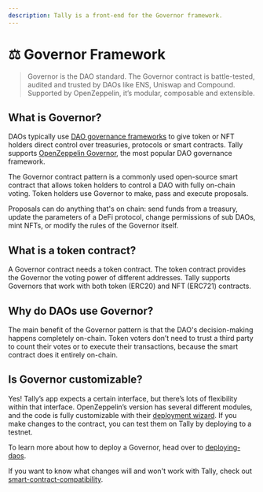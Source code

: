 ```yaml
---
description: Tally is a front-end for the Governor framework.
---
```


# ⚖ Governor Framework

> Governor is the DAO standard. The Governor contract is battle-tested, audited and trusted by DAOs like ENS, Uniswap and Compound. Supported by OpenZeppelin, it’s modular, composable and extensible.

## What is Governor?

DAOs typically use [DAO governance frameworks](https://blog.tally.xyz/a-pocket-guide-to-dao-frameworks-8d7ad5af3a1b) to give token or NFT holders direct control over treasuries, protocols or smart contracts. Tally supports [OpenZeppelin Governor](../../user-guides/smart-contract-compatibility/openzeppelin-governor.md), the most popular DAO governance framework.&#x20;

The Governor contract pattern is a commonly used open-source smart contract that allows token holders to control a DAO with fully on-chain voting. Token holders use Governor to make, pass and execute proposals.

Proposals can do anything that's on chain: send funds from a treasury, update the parameters of a DeFi protocol, change permissions of sub DAOs, mint NFTs, or modify the rules of the Governor itself.

## What is a token contract?

A Governor contract needs a token contract. The token contract provides the Governor the voting power of different addresses. Tally supports Governors that work with both token (ERC20) and NFT (ERC721)  contracts.

## Why do DAOs use Governor?

The main benefit of the Governor pattern is that the DAO's decision-making happens completely on-chain. Token voters don’t need to trust a third party to count their votes or to execute their transactions, because the smart contract does it entirely on-chain.

## Is Governor customizable?

Yes! Tally’s app expects a certain interface, but there’s lots of flexibility within that interface. OpenZeppelin’s version has several different modules, and the code is fully customizable with their [deployment wizard](https://wizard.openzeppelin.com/). If you make changes to the contract, you can test them on Tally by deploying to a testnet.

To learn more about how to deploy a Governor, head over to [deploying-daos](../../user-guides/deploying-daos/ "mention").

If you want to know what changes will and won't work with Tally, check out [smart-contract-compatibility](../../user-guides/smart-contract-compatibility/ "mention").
